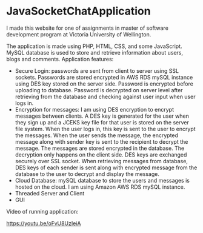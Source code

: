 # JavaSocketChatApplication

I made this website for one of assignments in master of software development program at Victoria University of Wellington.

The application is made using PHP, HTML, CSS, and some JavaScript. MySQL database is used to store and retrieve information about users, blogs and comments.
Application features:

- Secure Login: passwords are sent from client to server using SSL sockets. Passwords are stored encrypted in AWS RDS mySQL instance using DES key stored on the server side. Password is encrypted before uploading to database. Password is decrypted on server level after retrieving from the database and checking against user input when user logs in.
- Encryption for messages: I am using DES encryption to encrypt messages between clients. A DES key is generated for the user when they sign up and a JCEKS key file for that user is stored on the server file system. When the user logs in, this key is sent to the user to encrypt the messages. When the user sends the message, the encrypted message along with sender key is sent to the recipient to decrypt the message. The messages are stored encrypted in the database. The decryption only happens on the client side. DES keys are exchanged securely over SSL socket. When retrieving messages from database, DES keys of each sender is sent along with encrypted message from the database to the user to decrypt and display the message.
- Cloud Database: mySQL database to store the users and messages is hosted on the cloud. I am using Amazon AWS RDS mySQL instance.
- Threaded Server and Client
- GUI

Video of running application:

https://youtu.be/oFvU8UzIeiA
